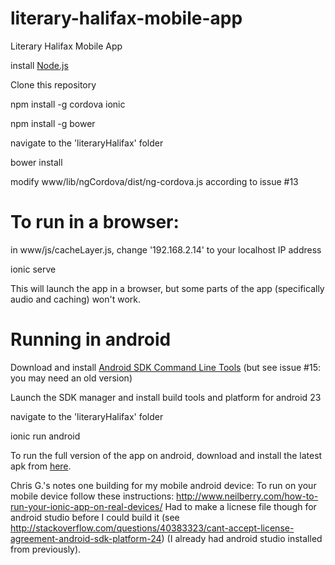 # literary-halifax-mobile-app
Literary Halifax Mobile App

install [Node.js](https://nodejs.org/en/)

Clone this repository

npm install -g cordova ionic

npm install -g bower

navigate to the 'literaryHalifax' folder

bower install

modify www/lib/ngCordova/dist/ng-cordova.js according to issue #13

# To run in a browser:

in www/js/cacheLayer.js, change '192.168.2.14' to your localhost IP address

ionic serve

This will launch the app in a browser, but some parts of the app (specifically audio and caching) won't work.

# Running in android

Download and install [Android SDK Command Line Tools](https://developer.android.com/studio/index.html#downloads) (but see issue #15: you may need an old version)

Launch the SDK manager and install build tools and platform for android 23

navigate to the 'literaryHalifax' folder

ionic run android

To run the full version of the app on android, download and install the latest apk from [here](https://www.dropbox.com/sh/an112jsdms3pnfd/AACK8klx-eQ-c4R47w_VM6qpa?dl=0). 

Chris G.'s notes one building for my mobile android device:
To run on your mobile device follow these instructions: http://www.neilberry.com/how-to-run-your-ionic-app-on-real-devices/
Had to make a licnese file though for android studio before I could build it (see http://stackoverflow.com/questions/40383323/cant-accept-license-agreement-android-sdk-platform-24) (I already had android studio installed from previously).
